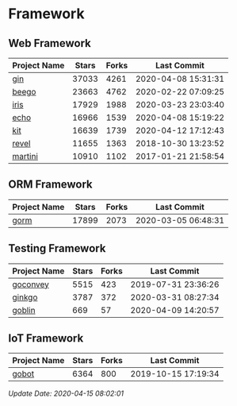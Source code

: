 # Framework

## Web Framework

| Project Name | Stars | Forks | Last Commit |
| ------------ | ----- | ----- | ----------- |
| [gin](https://github.com/gin-gonic/gin) | 37033 | 4261 | 2020-04-08 15:31:31 |
| [beego](https://github.com/astaxie/beego) | 23663 | 4762 | 2020-02-22 07:09:25 |
| [iris](https://github.com/kataras/iris) | 17929 | 1988 | 2020-03-23 23:03:40 |
| [echo](https://github.com/labstack/echo) | 16966 | 1539 | 2020-04-08 15:19:22 |
| [kit](https://github.com/go-kit/kit) | 16639 | 1739 | 2020-04-12 17:12:43 |
| [revel](https://github.com/revel/revel) | 11655 | 1363 | 2018-10-30 13:23:52 |
| [martini](https://github.com/go-martini/martini) | 10910 | 1102 | 2017-01-21 21:58:54 |

## ORM Framework

| Project Name | Stars | Forks | Last Commit |
| ------------ | ----- | ----- | ----------- |
| [gorm](https://github.com/jinzhu/gorm) | 17899 | 2073 | 2020-03-05 06:48:31 |

## Testing Framework

| Project Name | Stars | Forks | Last Commit |
| ------------ | ----- | ----- | ----------- |
| [goconvey](https://github.com/smartystreets/goconvey) | 5515 | 423 | 2019-07-31 23:36:26 |
| [ginkgo](https://github.com/onsi/ginkgo) | 3787 | 372 | 2020-03-31 08:27:34 |
| [goblin](https://github.com/franela/goblin) | 669 | 57 | 2020-04-09 14:20:57 |

## IoT Framework

| Project Name | Stars | Forks | Last Commit |
| ------------ | ----- | ----- | ----------- |
| [gobot](https://github.com/hybridgroup/gobot) | 6364 | 800 | 2019-10-15 17:19:34 |

*Update Date: 2020-04-15 08:02:01*